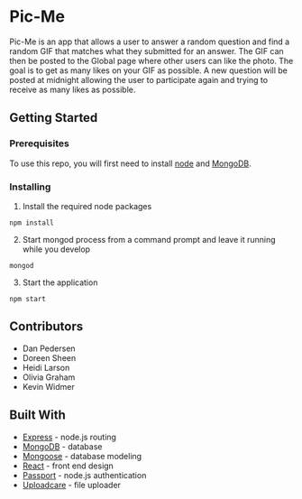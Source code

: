 # Pic-Me

Pic-Me is an app that allows a user to answer a random question and find a random GIF that matches what they submitted for an answer.  The GIF can then be posted to the Global page where other users can like the photo.  The goal is to get as many likes on your GIF as possible. A new question will be posted at midnight allowing the user to participate again and trying to receive as many likes as possible. 

## Getting Started

### Prerequisites

To use this repo, you will first need to install [node](https://nodejs.org/en/) and [MongoDB](https://docs.mongodb.com/manual/installation/).

### Installing

1. Install the required node packages

```
npm install
```

2. Start mongod process from a command prompt and leave it running while you develop

```
mongod
```

3. Start the application

```
npm start
```

## Contributors

* Dan Pedersen
* Doreen Sheen
* Heidi Larson
* Olivia Graham
* Kevin Widmer

## Built With

* [Express](https://expressjs.com/) - node.js routing
* [MongoDB](https://www.mongodb.com/) - database
* [Mongoose](http://mongoosejs.com/) - database modeling
* [React](http://reactjs.org) - front end design
* [Passport](http://passportjs.org) - node.js authentication
* [Uploadcare](https://uploadcare.com) - file uploader